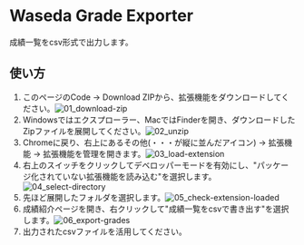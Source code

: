 # Waseda Grade Exporter
成績一覧をcsv形式で出力します。

## 使い方

1. このページのCode -> Download ZIPから、拡張機能をダウンロードしてください。![01_download-zip](https://github.com/user-attachments/assets/551dc0dd-f85f-4557-a603-0cd3c55c425c)
2. Windowsではエクスプローラー、MacではFinderを開き、ダウンロードしたZipファイルを展開してください。![02_unzip](https://github.com/user-attachments/assets/06a5e17a-4622-493d-b873-bcc4288b760a)
3. Chromeに戻り、右上にあるその他(・・・が縦に並んだアイコン) -> 拡張機能 -> 拡張機能を管理を開きます。![03_load-extension](https://github.com/user-attachments/assets/06b86f86-be3b-460f-aed5-cc5fb7ba0a56)
4. 右上のスイッチをクリックしてデベロッパーモードを有効にし、"パッケージ化されていない拡張機能を読み込む"を選択します。![04_select-directory](https://github.com/user-attachments/assets/6b290337-cf9d-414b-894a-e125ba4ab3bc)
5. 先ほど展開したフォルダを選択します。![05_check-extension-loaded](https://github.com/user-attachments/assets/7acfcde7-1c0f-4510-a6fa-a12890e6b6d6)
6. 成績紹介ページを開き、右クリックして"成績一覧をcsvで書き出す"を選択します。![06_export-grades](https://github.com/user-attachments/assets/dcaf73bd-468a-4545-b717-650858cfb5bd)
7. 出力されたcsvファイルを活用してください。
